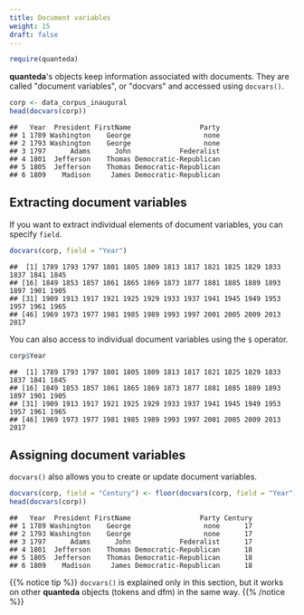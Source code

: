 ```yaml
---
title: Document variables
weight: 15
draft: false
---
```



```r
require(quanteda)
```

**quanteda**'s objects keep information associated with documents. They are called "document variables", or "docvars" and accessed using `docvars()`.


```r
corp <- data_corpus_inaugural
head(docvars(corp))
```

```
##   Year  President FirstName                 Party
## 1 1789 Washington    George                  none
## 2 1793 Washington    George                  none
## 3 1797      Adams      John            Federalist
## 4 1801  Jefferson    Thomas Democratic-Republican
## 5 1805  Jefferson    Thomas Democratic-Republican
## 6 1809    Madison     James Democratic-Republican
```

## Extracting document variables

If you want to extract individual elements of document variables, you can specify `field`.


```r
docvars(corp, field = "Year")
```

```
##  [1] 1789 1793 1797 1801 1805 1809 1813 1817 1821 1825 1829 1833 1837 1841 1845
## [16] 1849 1853 1857 1861 1865 1869 1873 1877 1881 1885 1889 1893 1897 1901 1905
## [31] 1909 1913 1917 1921 1925 1929 1933 1937 1941 1945 1949 1953 1957 1961 1965
## [46] 1969 1973 1977 1981 1985 1989 1993 1997 2001 2005 2009 2013 2017
```

You can also access to individual document variables using the `$` operator. 


```r
corp$Year
```

```
##  [1] 1789 1793 1797 1801 1805 1809 1813 1817 1821 1825 1829 1833 1837 1841 1845
## [16] 1849 1853 1857 1861 1865 1869 1873 1877 1881 1885 1889 1893 1897 1901 1905
## [31] 1909 1913 1917 1921 1925 1929 1933 1937 1941 1945 1949 1953 1957 1961 1965
## [46] 1969 1973 1977 1981 1985 1989 1993 1997 2001 2005 2009 2013 2017
```

## Assigning document variables

`docvars()` also allows you to create or update document variables.


```r
docvars(corp, field = "Century") <- floor(docvars(corp, field = "Year") / 100)
head(docvars(corp))
```

```
##   Year  President FirstName                 Party Century
## 1 1789 Washington    George                  none      17
## 2 1793 Washington    George                  none      17
## 3 1797      Adams      John            Federalist      17
## 4 1801  Jefferson    Thomas Democratic-Republican      18
## 5 1805  Jefferson    Thomas Democratic-Republican      18
## 6 1809    Madison     James Democratic-Republican      18
```

{{% notice tip %}}
`docvars()` is explained only in this section, but it works on other **quanteda** objects (tokens and dfm) in the same way.
{{% /notice %}}
